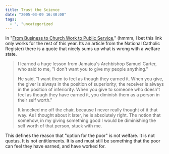 ```yaml
---
title: Trust the Science
date: "2005-03-09 16:40:00"
tags:
  - ", "uncategorized
---
```

<p> In "<a href="http://www.ncregister.com/current/0306lead2.htm">From Business to Church Work to Public Service</a>," (hmmm, I bet this link only works for the rest of this year.  Its an article from the National
Catholic Register) there is a quote that nicely sums up what is wrong with a welfare state.

<blockquote>I learned a huge lesson from Jamaica's Archbishop Samuel Carter, who said to me, "I don't want you to give my people anything."

He said, "I want them to feel as though they earned it. When you give, the giver is always in the position of superiority; the receiver is always in the position of inferiority. When you give to someone who doesn't feel as though they have earned it, you diminish them as a person in their self worth."

It knocked me off the chair, because I never really thought of it that way. As I thought about it later, he is absolutely right. The notion that somehow, in my giving something good I would be diminishing the self worth of that person, stuck with me.</blockquote>

This defines the reason that "option for the poor" is not welfare.  It is not quotas.  It is not entitlements.  It is and must still be something that the poor can feel they have earned, and have worked for.</p>

